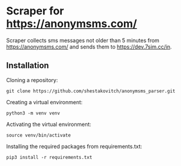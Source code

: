 # Scraper for https://anonymsms.com/
Scraper collects sms messages not older than 5 minutes from https://anonymsms.com/ and sends them to https://dev.7sim.cc/in.

## Installation

Cloning a repository:

```git clone https://github.com/shestakovitch/anonymsms_parser.git```

Creating a virtual environment:

```python3 -m venv venv```


Activating the virtual environment:

```source venv/bin/activate```

Installing the required packages from requirements.txt﻿:

```pip3 install -r requirements.txt```

